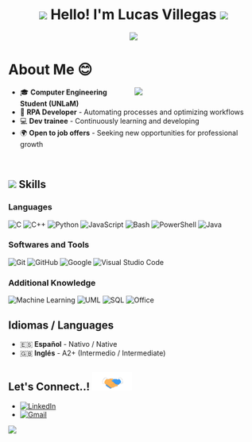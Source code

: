 <h1 align="center">
  <img src="https://media.giphy.com/media/hvRJCLFzcasrR4ia7z/giphy.gif" width="35">
  <b>Hello! I'm Lucas Villegas</b>
  <img src="https://media.giphy.com/media/hvRJCLFzcasrR4ia7z/giphy.gif" width="35">
</h1>
<p align="center">
  <img src="https://media.giphy.com/media/SWoSkN6DxTszqIKEqv/giphy.gif" width="300">
</p>

# **About Me** 😊

<picture>
  <img align="right" src="https://media4.giphy.com/media/v1.Y2lkPTc5MGI3NjExbWVyb2Rlc2w4d3M0dG5yZDQ4cjI3b3p0M3VmYnJ5eDVob2hkbTVocSZlcD12MV9pbnRlcm5hbF9naWZfYnlfaWQmY3Q9Zw/W4IY7zQdRh7Ow/giphy.gif" width="250px">
</picture>

- 🎓 **Computer Engineering Student (UNLaM)**
- 🤖 **RPA Developer** - Automating processes and optimizing workflows
- 💻 **Dev trainee** - Continuously learning and developing
- 🌍 **Open to job offers** - Seeking new opportunities for professional growth

<br>

## <img src="https://media2.giphy.com/media/QssGEmpkyEOhBCb7e1/giphy.gif" width="25"> **Skills**

<p align="center">

### Languages
![C](https://img.shields.io/badge/C%20-%232370ED.svg?style=for-the-badge&logo=c&logoColor=white)
![C++](https://img.shields.io/badge/C++%20-%2300599C.svg?style=for-the-badge&logo=c%2B%2B&logoColor=white)
![Python](https://img.shields.io/badge/Python%20(en%20aprendizaje/In%20progress)%20-%2314354C.svg?style=for-the-badge&logo=python&logoColor=white)
![JavaScript](https://img.shields.io/badge/JavaScript%20-%23F7DF1E.svg?style=for-the-badge&logo=javascript&logoColor=black)
![Bash](https://img.shields.io/badge/Bash-%23121011.svg?style=for-the-badge&logo=gnu-bash&logoColor=white)
![PowerShell](https://img.shields.io/badge/PowerShell-%235391FE.svg?style=for-the-badge&logo=powershell&logoColor=white)
![Java](https://img.shields.io/badge/Java-%23ED8B00.svg?style=for-the-badge&logo=java&logoColor=white)

### Softwares and Tools
![Git](https://img.shields.io/badge/git-%23F05033.svg?style=for-the-badge&logo=git&logoColor=white)
![GitHub](https://img.shields.io/badge/github-%23121011.svg?style=for-the-badge&logo=github&logoColor=white)
![Google](https://img.shields.io/badge/google-%234285F4.svg?style=for-the-badge&logo=google&logoColor=white)
![Visual Studio Code](https://img.shields.io/badge/Visual%20Studio%20Code-0078d7.svg?style=for-the-badge&logo=visual-studio-code&logoColor=white)

### Additional Knowledge
![Machine Learning](https://img.shields.io/badge/Machine%20Learning%20(en%20aprendizaje/In%20progress)-%23F7931A.svg?style=for-the-badge&logo=machine-learning&logoColor=white)
![UML](https://img.shields.io/badge/UML-%2300A9E0.svg?style=for-the-badge&logo=uml&logoColor=white)
![SQL](https://img.shields.io/badge/SQL-%234F5B93.svg?style=for-the-badge&logo=postgresql&logoColor=white)
![Office](https://img.shields.io/badge/Office-%233B4A6B.svg?style=for-the-badge&logo=microsoft-office&logoColor=white)

</p>

## **Idiomas / Languages**

- 🇪🇸 **Español** - Nativo / Native
- 🇬🇧 **Inglés** - A2+ (Intermedio / Intermediate)

## <b>Let's Connect..!</b> <img src="https://github.com/0xAbdulKhalid/0xAbdulKhalid/raw/main/assets/mdImages/handshake.gif" width="80">

<ul>
  <li>
    <a href="https://www.linkedin.com/in/lucas-villegas-6834b9245" target="_blank">
      <img src="https://img.shields.io/badge/linkedin-%2300acee.svg?color=405DE6&style=for-the-badge&logo=linkedin&logoColor=white" alt="LinkedIn">
    </a>
  </li>
  <li>
    <a href="mailto:villegaslucas93@gmail.com" target="_blank">
      <img src="https://img.shields.io/badge/gmail-%23EA4335.svg?style=for-the-badge&logo=gmail&logoColor=white" alt="Gmail">
    </a>
  </li>
</ul>

<img src="https://user-images.githubusercontent.com/73097560/115834477-dbab4500-a447-11eb-908a-139a6edaec5c.gif">


